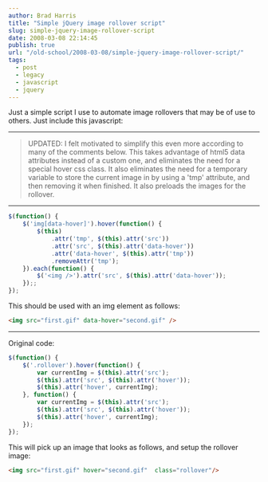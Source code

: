 ```yaml
---
author: Brad Harris
title: "Simple jQuery image rollover script"
slug: simple-jquery-image-rollover-script
date: 2008-03-08 22:14:45
publish: true
url: "/old-school/2008-03-08/simple-jquery-image-rollover-script/"
tags:
  - post
  - legacy
  - javascript
  - jquery
---
```


Just a simple script I use to automate image rollovers that may be of use to others.  Just include this javascript:

---

>	UPDATED: I felt motivated to simplify this even more according to many of the comments below.  This takes advantage of html5 data attributes instead of a custom one, and eliminates the need for a special hover css class.  It also eliminates the need for a temporary variable to store the current image in by using a 'tmp' attribute, and then removing it when finished.  It also preloads the images for the rollover.

---

```javascript
$(function() {
	$('img[data-hover]').hover(function() {
		$(this)
			.attr('tmp', $(this).attr('src'))
			.attr('src', $(this).attr('data-hover'))
			.attr('data-hover', $(this).attr('tmp'))
			.removeAttr('tmp');
	}).each(function() {
		$('<img />').attr('src', $(this).attr('data-hover'));
	});;
});
```

This should be used with an img element as follows:

```html
<img src="first.gif" data-hover="second.gif" />
```

---

Original code:

```javascript
$(function() {
	$('.rollover').hover(function() {
		var currentImg = $(this).attr('src');
		$(this).attr('src', $(this).attr('hover'));
		$(this).attr('hover', currentImg);
	}, function() {
		var currentImg = $(this).attr('src');
		$(this).attr('src', $(this).attr('hover'));
		$(this).attr('hover', currentImg);
	});
});
```

This will pick up an image that looks as follows, and setup the rollover image:

```html
<img src="first.gif" hover="second.gif"  class="rollover"/>
```
